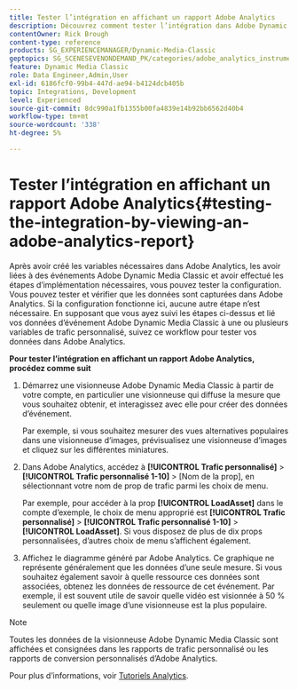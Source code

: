 ```yaml
---
title: Tester l’intégration en affichant un rapport Adobe Analytics
description: Découvrez comment tester l’intégration dans Adobe Dynamic Media Classic en affichant un rapport Adobe Analytics.
contentOwner: Rick Brough
content-type: reference
products: SG_EXPERIENCEMANAGER/Dynamic-Media-Classic
geptopics: SG_SCENESEVENONDEMAND_PK/categories/adobe_analytics_instrumentation_kit
feature: Dynamic Media Classic
role: Data Engineer,Admin,User
exl-id: 6186fcf0-99b4-447d-ae94-b4124dcb405b
topic: Integrations, Development
level: Experienced
source-git-commit: 8dc990a1fb1355b00fa4839e14b92bb6562d40b4
workflow-type: tm+mt
source-wordcount: '338'
ht-degree: 5%

---
```


# Tester l’intégration en affichant un rapport Adobe Analytics{#testing-the-integration-by-viewing-an-adobe-analytics-report}

Après avoir créé les variables nécessaires dans Adobe Analytics, les avoir liées à des événements Adobe Dynamic Media Classic et avoir effectué les étapes d’implémentation nécessaires, vous pouvez tester la configuration. Vous pouvez tester et vérifier que les données sont capturées dans Adobe Analytics. Si la configuration fonctionne ici, aucune autre étape n’est nécessaire. En supposant que vous ayez suivi les étapes ci-dessus et lié vos données d’événement Adobe Dynamic Media Classic à une ou plusieurs variables de trafic personnalisé, suivez ce workflow pour tester vos données dans Adobe Analytics.

**Pour tester l’intégration en affichant un rapport Adobe Analytics, procédez comme suit**

1. Démarrez une visionneuse Adobe Dynamic Media Classic à partir de votre compte, en particulier une visionneuse qui diffuse la mesure que vous souhaitez obtenir, et interagissez avec elle pour créer des données d’événement.

   Par exemple, si vous souhaitez mesurer des vues alternatives populaires dans une visionneuse d’images, prévisualisez une visionneuse d’images et cliquez sur les différentes miniatures.

1. Dans Adobe Analytics, accédez à **[!UICONTROL Trafic personnalisé]** > **[!UICONTROL Trafic personnalisé 1-10]** > [Nom de la prop], en sélectionnant votre nom de prop de trafic parmi les choix de menu.

   Par exemple, pour accéder à la prop **[!UICONTROL LoadAsset]** dans le compte d’exemple, le choix de menu approprié est **[!UICONTROL Trafic personnalisé]** > **[!UICONTROL Trafic personnalisé 1-10]** > **[!UICONTROL LoadAsset]**. Si vous disposez de plus de dix props personnalisées, d’autres choix de menu s’affichent également.

1. Affichez le diagramme généré par Adobe Analytics. Ce graphique ne représente généralement que les données d’une seule mesure. Si vous souhaitez également savoir à quelle ressource ces données sont associées, obtenez les données de ressource de cet événement. Par exemple, il est souvent utile de savoir quelle vidéo est visionnée à 50 % seulement ou quelle image d’une visionneuse est la plus populaire.

>[!NOTE]
>
>Toutes les données de la visionneuse Adobe Dynamic Media Classic sont affichées et consignées dans les rapports de trafic personnalisé ou les rapports de conversion personnalisés d’Adobe Analytics.

Pour plus d’informations, voir [Tutoriels Analytics](https://experienceleague.adobe.com/en/docs/analytics-learn/tutorials/overview).
